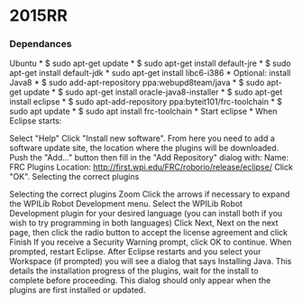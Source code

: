2015RR
======
<h3>
Dependances
</h3>
Ubuntu
* $ sudo apt-get update
* $ sudo apt-get install default-jre
* $ sudo apt-get install default-jdk
* sudo apt-get install libc6-i386
* Optional: install Java8
  * $ sudo add-apt-repository ppa:webupd8team/java
  * $ sudo apt-get update
  * $ sudo apt-get install oracle-java8-installer
* $ sudo apt-get install eclipse
* $ sudo apt-add-repository ppa:byteit101/frc-toolchain 
* $ sudo apt update 
* $ sudo apt install frc-toolchain
* Start eclipse
* When Eclipse starts:

Select "Help"
Click "Install new software".
From here you need to add a software update site, the location where the plugins will be downloaded. Push the "Add..." button then fill in the "Add Repository" dialog with:
Name: FRC Plugins
Location: http://first.wpi.edu/FRC/roborio/release/eclipse/
Click "OK".
Selecting the correct plugins

Selecting the correct plugins Zoom
Click the arrows if necessary to expand the WPILib Robot Development menu.
Select the WPILib Robot Development plugin for your desired language (you can install both if you wish to try programming in both languages)
Click Next, Next on the next page, then click the radio button to accept the license agreement and click Finish
If you receive a Security Warning prompt, click OK to continue.
When prompted, restart Eclipse. After Eclipse restarts and you select your Workspace (if prompted) you will see a dialog that says Installing Java. This details the installation progress of the plugins, wait for the install to complete before proceeding. This dialog should only appear when the plugins are first installed or updated.
